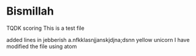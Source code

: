 # Bismillah
TQDK scoring
This is a test file

added lines in jebberish a.nfkklasnjjanskjdjna;dsnn
yellow
unicorn
I have modified the file using atom
